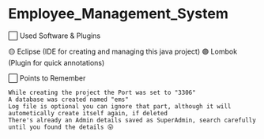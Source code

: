 # Employee_Management_System


⬜  Used Software & Plugins

🟡  Eclipse (IDE for creating and managing this java project)
🟣  Lombok (Plugin for quick annotations)


⬜  Points to Remember

    While creating the project the Port was set to "3306"
    A database was created named "ems"
    Log file is optional you can ignore that part, although it will autometically create itself again, if deleted 
    There's already an Admin details saved as SuperAdmin, search carefully until you found the details 😜
